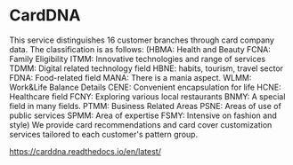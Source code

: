 # CardDNA
This service distinguishes 16 customer branches through card company data. The classification is as follows:
(HBMA: Health and Beauty
FCNA: Family Eligibility
ITMM: Innovative technologies and range of services
TDMM: Digital related technology field
HBNE: habits, tourism, travel sector
FDNA: Food-related field
MANA: There is a mania aspect.
WLMM: Work&Life Balance Details
CENE: Convenient encapsulation for life
HCNE: Healthcare field
FCNY: Exploring various local restaurants
BNMY: A special field in many fields.
PTMM: Business Related Areas
PSNE: Areas of use of public services
SPMM: Area of ​​expertise
FSMY: Intensive on fashion and style)
We provide card recommendations and card cover customization services tailored to each customer's pattern group.

https://carddna.readthedocs.io/en/latest/
